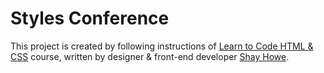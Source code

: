 # Styles Conference

This project is created by following instructions of [Learn to Code HTML & CSS](https://learn.shayhowe.com/html-css/) course, written by designer & front-end developer [Shay Howe](http://shayhowe.com/).
